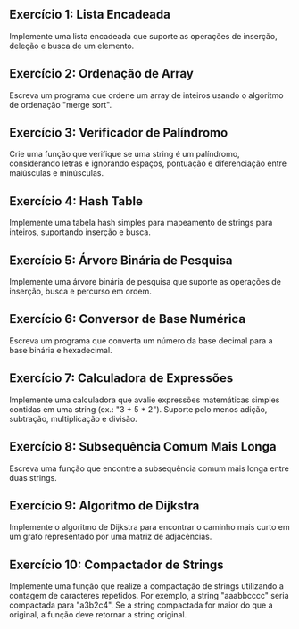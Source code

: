 ## Exercício 1: Lista Encadeada
Implemente uma lista encadeada que suporte as operações de inserção, deleção e busca de um elemento.
## Exercício 2: Ordenação de Array
Escreva um programa que ordene um array de inteiros usando o algoritmo de ordenação "merge sort".
## Exercício 3: Verificador de Palíndromo
Crie uma função que verifique se uma string é um palíndromo, considerando letras e ignorando espaços, pontuação e diferenciação entre maiúsculas e minúsculas.
## Exercício 4: Hash Table
Implemente uma tabela hash simples para mapeamento de strings para inteiros, suportando inserção e busca.
## Exercício 5: Árvore Binária de Pesquisa
Implemente uma árvore binária de pesquisa que suporte as operações de inserção, busca e percurso em ordem.
## Exercício 6: Conversor de Base Numérica
Escreva um programa que converta um número da base decimal para a base binária e hexadecimal.
## Exercício 7: Calculadora de Expressões
Implemente uma calculadora que avalie expressões matemáticas simples contidas em uma string (ex.: "3 + 5 * 2"). Suporte pelo menos adição, subtração, multiplicação e divisão.
## Exercício 8: Subsequência Comum Mais Longa
Escreva uma função que encontre a subsequência comum mais longa entre duas strings.
## Exercício 9: Algoritmo de Dijkstra
Implemente o algoritmo de Dijkstra para encontrar o caminho mais curto em um grafo representado por uma matriz de adjacências.
## Exercício 10: Compactador de Strings
Implemente uma função que realize a compactação de strings utilizando a contagem de caracteres repetidos. Por exemplo, a string "aaabbcccc" seria compactada para "a3b2c4". Se a string compactada for maior do que a original, a função deve retornar a string original.
